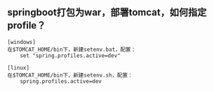 
## springboot打包为war，部署tomcat，如何指定profile？

	[windows]
	在$TOMCAT_HOME/bin下，新建setenv.bat，配置：
		set "spring.profiles.active=dev"

	[linux]
	在$TOMCAT_HOME/bin下，新建setenv.sh，配置：
		spring.profiles.active=dev


